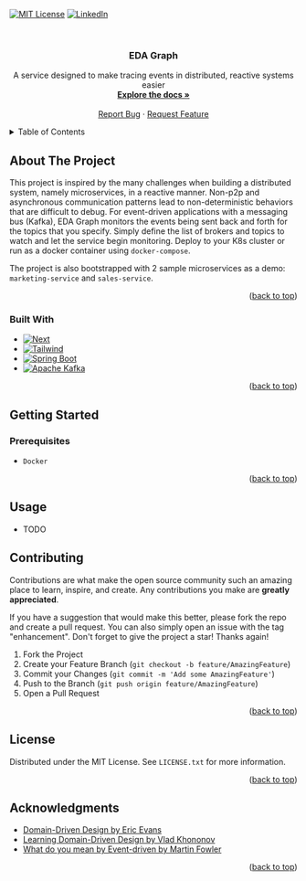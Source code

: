<a name="readme-top"></a>
[![MIT License][license-shield]][license-url]
[![LinkedIn][linkedin-shield]][linkedin-url]



<!-- PROJECT LOGO -->
<br />
<div align="center">
  <h3 align="center">EDA Graph</h3>

  <p align="center">
    A service designed to make tracing events in distributed, reactive systems easier
    <br />
    <a href="https://github.com/ShababKarim/eda-graph"><strong>Explore the docs »</strong></a>
    <br />
    <br />
    <a href="https://github.com/ShababKarim/eda-graph/issues">Report Bug</a>
    ·
    <a href="https://github.com/ShababKarim/eda-graph/issues">Request Feature</a>
  </p>
</div>



<!-- TABLE OF CONTENTS -->
<details>
  <summary>Table of Contents</summary>
  <ol>
    <li>
      <a href="#about-the-project">About The Project</a>
      <ul>
        <li><a href="#built-with">Built With</a></li>
      </ul>
    </li>
    <li>
      <a href="#getting-started">Getting Started</a>
      <ul>
        <li><a href="#prerequisites">Prerequisites</a></li>
      </ul>
    </li>
    <li><a href="#usage">Usage</a></li>
    <li><a href="#contributing">Contributing</a></li>
    <li><a href="#license">License</a></li>
    <li><a href="#acknowledgments">Acknowledgments</a></li>
  </ol>
</details>



<!-- ABOUT THE PROJECT -->
## About The Project

This project is inspired by the many challenges when building a distributed system, namely microservices, in a reactive manner. 
Non-p2p and asynchronous communication patterns lead to non-deterministic behaviors that are difficult to debug.
For event-driven applications with a messaging bus (Kafka), EDA Graph monitors the events being sent back and forth for
the topics that you specify. Simply define the list of brokers and topics to watch and let the service begin monitoring.
Deploy to your K8s cluster or run as a docker container using `docker-compose`.

The project is also bootstrapped with 2 sample microservices as a demo: `marketing-service` and `sales-service`.

<p align="right">(<a href="#readme-top">back to top</a>)</p>



### Built With


* [![Next][Next.js]][Next-url]
* [![Tailwind][Tailwind]][Tailwind-url]
* [![Spring Boot][Spring-Boot]][Spring-url]
* [![Apache Kafka][Kafka]][Kafka-url]

<p align="right">(<a href="#readme-top">back to top</a>)</p>



<!-- GETTING STARTED -->
## Getting Started

### Prerequisites

* `Docker`

<p align="right">(<a href="#readme-top">back to top</a>)</p>


<!-- USAGE EXAMPLES -->
## Usage

* TODO


<!-- CONTRIBUTING -->
## Contributing

Contributions are what make the open source community such an amazing place to learn, inspire, and create. Any contributions you make are **greatly appreciated**.

If you have a suggestion that would make this better, please fork the repo and create a pull request. You can also simply open an issue with the tag "enhancement".
Don't forget to give the project a star! Thanks again!

1. Fork the Project
2. Create your Feature Branch (`git checkout -b feature/AmazingFeature`)
3. Commit your Changes (`git commit -m 'Add some AmazingFeature'`)
4. Push to the Branch (`git push origin feature/AmazingFeature`)
5. Open a Pull Request

<p align="right">(<a href="#readme-top">back to top</a>)</p>

<!-- LICENSE -->
## License

Distributed under the MIT License. See `LICENSE.txt` for more information.

<p align="right">(<a href="#readme-top">back to top</a>)</p>


<!-- ACKNOWLEDGMENTS -->
## Acknowledgments

* [Domain-Driven Design by Eric Evans](https://www.amazon.com/Domain-Driven-Design-Tackling-Complexity-Software/dp/0321125215)
* [Learning Domain-Driven Design by Vlad Khononov](https://www.amazon.com/Learning-Domain-Driven-Design-Aligning-Architecture/dp/1098100131)
* [What do you mean by Event-driven by Martin Fowler](https://martinfowler.com/articles/201701-event-driven.html)

<p align="right">(<a href="#readme-top">back to top</a>)</p>



<!-- MARKDOWN LINKS & IMAGES -->
<!-- https://www.markdownguide.org/basic-syntax/#reference-style-links -->
[contributors-shield]: https://img.shields.io/github/contributors/ShababKarim/eda-graph.svg?style=for-the-badge
[contributors-url]: https://github.com/ShababKarim/eda-graph/graphs/contributors
[forks-shield]: https://img.shields.io/github/forks/ShababKarim/eda-graph.svg?style=for-the-badge
[forks-url]: https://github.com/ShababKarim/eda-graph/network/members
[stars-shield]: https://img.shields.io/github/stars/ShababKarim/eda-graph.svg?style=for-the-badge
[stars-url]: https://github.com/ShababKarim/eda-graph/stargazers
[issues-shield]: https://img.shields.io/github/issues/ShababKarim/eda-graph.svg?style=for-the-badge
[issues-url]: https://github.com/ShababKarim/eda-graph/issues
[license-shield]: https://img.shields.io/github/license/ShababKarim/eda-graph.svg?style=for-the-badge
[license-url]: https://github.com/ShababKarim/eda-graph/blob/master/LICENSE.txt
[linkedin-shield]: https://img.shields.io/badge/-LinkedIn-black.svg?style=for-the-badge&logo=linkedin&colorB=555
[linkedin-url]: https://linkedin.com/in/shabab-karim-43262413b
[Next.js]: https://img.shields.io/badge/next.js-000000?style=for-the-badge&logo=nextdotjs&logoColor=white
[Next-url]: https://nextjs.org/
[Tailwind]: https://img.shields.io/badge/tailwindcss-%2338B2AC.svg?style=for-the-badge&logo=tailwind-css&logoColor=white
[Tailwind-url]: https://tailwindcss.com/
[Next.js]: https://img.shields.io/badge/next.js-000000?style=for-the-badge&logo=nextdotjs&logoColor=white
[Next-url]: https://nextjs.org/
[Spring-boot]: https://img.shields.io/badge/spring-%236DB33F.svg?style=for-the-badge&logo=spring&logoColor=white
[Spring-url]: https://start.spring.io
[Kafka]: https://img.shields.io/badge/Apache%20Kafka-000?style=for-the-badge&logo=apachekafka
[Kafka-url]: https://kafka.apache.org/
